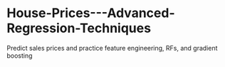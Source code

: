 # House-Prices---Advanced-Regression-Techniques
Predict sales prices and practice feature engineering, RFs, and gradient boosting
